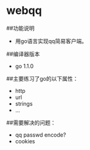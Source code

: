 webqq
=====

##功能说明
- 用go语言实现qq简易客户端。

##编译器版本
- go 1.1.0

##主要练习了go的以下属性：
- http
- url
- strings
- ...

##需要解决的问题：
- qq passwd encode?
- cookies